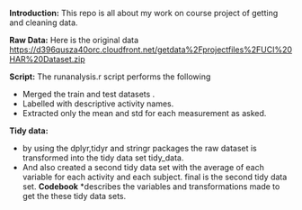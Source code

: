  **Introduction:**
       This repo is all about my work on course project of getting and cleaning data.

 **Raw Data:** 
      Here is the original data 
        https://d396qusza40orc.cloudfront.net/getdata%2Fprojectfiles%2FUCI%20HAR%20Dataset.zip
         
 **Script:**
     The runanalysis.r script  performs the following
* Merged the train  and test datasets .
* Labelled with descriptive activity names.
* Extracted only the mean and std for each measurement as asked.

 **Tidy data:**
* by using the dplyr,tidyr and stringr packages the raw dataset is transformed into the tidy data set  tidy_data.
* And also created a second tidy data set with the average of each variable for each activity and each subject.
       final is the second tidy data set.
  **Codebook**
*describes the variables and transformations made to get the these tidy data sets.
    
